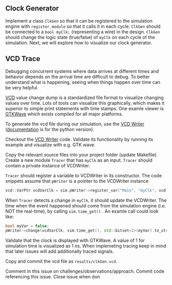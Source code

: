 ## Clock Generator

Implement a class ```ClkGen``` so that it can be registered to the simulation engine with ```register_module``` so that it calls it in each cycle. ```ClkGen``` should be connected to a ```bool myClk;``` (representing a wire) in the design. ```ClkGen```  should change the logic state (true/false) of ```myClk``` on each cycle of the simulation. Next, we will explore how to visualize our clock generator. 

## VCD Trace 

Debugging concurrent systems where data arrives at different times and behavior depends on the arrival time are difficult to debug. To better understand what is happening, seeing when things happen over time can be very helpful. 

[VCD](https://en.wikipedia.org/wiki/Value_change_dump) value change dump is a standardized file format to visualize changing values over time. Lots of tools can visualize this graphically, which makes it superior to simple print statements with time stamps. One examle viewer is [GTKWave](http://gtkwave.sourceforge.net/) which exists compiled for all major platforms. 

To generate the vcd file during our simulation, use the [VCD Writer](https://github.com/favorart/vcd-writer) ([documentation](http://pyvcd.readthedocs.io/en/latest/) is for the python version). 

Checkout the [VCD Writer](https://github.com/favorart/vcd-writer) code. Validate its functionality by running its example and visualize with e.g. GTK wave. 

Copy the relevant source files into your project folder (update Makefile). Create a new module ```Tracer``` that has ```myClk``` as an input. ```Tracer``` should contain a private instance of VCDWriter. 

```Tracer``` should register a variable to VCDWriter in its constructor. The code snippets assume that ```pWriter``` is a pointer to the VCDWriter instance

```C++
vcd::VarPtr vcdVarClk = sim.pWriter->register_var("Main", "myClk", vcd::VariableType::wire,1);
```

 When ```Tracer``` detects a change in ```myClk```, it should update the VCDWriter. The time when the event happened should come from the simulation engine (i.e. NOT the real-time), by calling ```sim.time_get()``` . An examle call could look like:

 ```C++
 bool myVar = false;
 pWriter->change(vcdVarClk, sim.time_get(), std::bitset<1>(myVar).to_string()); 
 ```

Validate that the clock is displayed with GTKWave. A value of 1 for simulation time is visualized as 1 ns. When implemeting tracing keep in mind that later issues will add additionally traced signals.

Copy and commit the vcd file as ```results/clkGen.vcd```.

Comment in this issue on challenges/observations/approach. Commit code referencing this issue. Close issue when don
